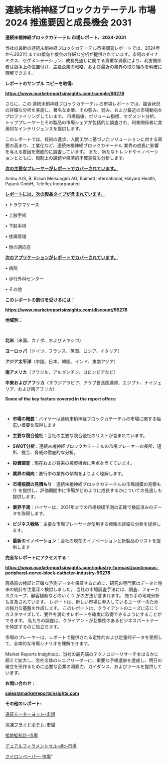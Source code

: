 # 連続末梢神経ブロックカテーテル 市場 2024 推進要因と成長機会 2031

<strong>連続末梢神経ブロックカテーテル 市場レポート、2024-2031</strong>

当社の最新の連続末梢神経ブロックカテーテル市場調査レポートでは、2024年から2031年までの傾向と機会の詳細な分析が提供されています。市場のダイナミクス、セグメンテーション、成長見通しに関する貴重な洞察により、利害関係者は競争上の位置付け、主要企業の戦略、および最近の業界の取り組みを明確に理解できます。



<strong>レポートのサンプル コピーを取得:</strong> <a href=https://www.marketreportsinsights.com/sample/96278>

<strong><u>https://www.marketreportsinsights.com/sample/96278</u></strong></a>

さらに、この 連続末梢神経ブロックカテーテル の市場レポートでは、競合状況の詳細な分析を実施し、著名な企業、その強み、弱み、および最近の市場動向をプロファイリングしています。 市場価値、ボリューム指標、セグメント分析、トッププレーヤーとその製品の市場シェアが包括的に調査され、利害関係者に実用的なインテリジェンスを提供します。

このレポートでは、技術の進歩、人間工学に基づいたソリューションに対する需要の高まり、工業化など、連続末梢神経ブロックカテーテル 業界の成長に影響を与える要因を徹底的に調査しています。 また、新たなトレンドやイノベーションとともに、規制上の課題や経済的不確実性も分析します。



<strong><u>次の主要なプレーヤーがレポートでカバーされています。</u></strong>

Ambu A/S, B. Braun Melsungen AG, Epimed International, Halyard Health, Pajunk GmbH, Teleflex Incorporated



<strong><u><b>レポートには、次の製品タイプが含まれています。</b></u></strong>

• トラウマケース

• 上肢手術

• 下肢手術

• 疼痛管理

• 他の適応症



<strong><u><b>次のアプリケーションがレポートでカバーされています。</b></u></strong>

• 病院

• 歩行外科センター

• その他



<strong><b>このレポートの割引を受けるには：</b></strong>

<a href=https://www.marketreportsinsights.com/discount/96278>

<strong><u>https://www.marketreportsinsights.com/discount/96278</u></strong></a>



<strong>地域別：</strong>

<strong> </strong>



<strong>北米</strong>（米国、カナダ、およびメキシコ）



<strong>ヨーロッパ</strong>（ドイツ、フランス、英国、ロシア、イタリア）



<strong>アジア太平洋</strong>（中国、日本、韓国、インド、東南アジア）



<strong>南アメリカ</strong>（ブラジル、アルゼンチン、コロンビアなど）



<strong>中東およびアフリカ</strong>（サウジアラビア、アラブ首長国連邦、エジプト、ナイジェリア、および南アフリカ）



<strong>Some of the key factors covered in the report offers:</strong>

<strong> </strong>
<ul>
  <li>

<strong>市場の概要</strong>：バイヤーは連続末梢神経ブロックカテーテルの市場に関する幅広い概要を取得します</li>
  <li>

<strong>主要な競合他社</strong>：会社の主要な競合他社のリストが含まれています。</li>
  <li>

<strong>SWOT分析</strong>：連続末梢神経ブロックカテーテルの市場プレーヤーの長所、短所、機会、脅威の徹底的な分析。</li>
  <li>

<strong>投資調査</strong>：現在および将来の投資機会に焦点を当てています。</li>
  <li>

<strong>業界の傾向</strong>：進行中の業界の傾向をよりよく理解します。</li>
  <li>

<strong>市場規模の見積もり</strong>：連続末梢神経ブロックカテーテルの市場規模の見積もり を提供し、評価期間中に市場がどのように成長するかについての見通しも提供します。</li>
  <li>

<strong>業界予測</strong>：バイヤーは、2031年までの市場規模予測の正確で検証済みのデータを取得します。</li>
  <li>

<strong>ビジネス戦略</strong>：主要な市場プレーヤーが使用する戦略の詳細な分析を提供します。</li>
  <li>

<strong>最新のイノベーション</strong>：会社の現在のイノベーションと新製品のリストを提供します</li>
</ul>


<strong>完全なレポートにアクセスする</strong>：

<a href=https://www.marketreportsinsights.com/industry-forecast/continuous-peripheral-nerve-block-catheter-industry-96278>

<strong><u>https://www.marketreportsinsights.com/industry-forecast/continuous-peripheral-nerve-block-catheter-industry-96278</u></strong></a>

高品質の検証と正確な予測データを保証するために、研究の専門家はデータと将来の統計を注意深く検討しました。 当社の市場調査手法には、調査、フォーカスグループ、顧客観察などのいくつ かの方法が含まれます。 売り手の地域分析も言及されています。 レポートは、新しい市場に参入しているユーザーのための強力な基盤を作成します。 このレポートは、クライアントのニーズに応じてカスタマイズして、要件を満たすレポートを確実に取得できるようにすることができます。 私たちの調査は、クライアントが互換性のあるビジネスパートナーを特定するのに役立ちます。

市場のプレーヤーは、レポートで提供される定性的および定量的データを使用して、全体的な市場シナリオを理解できます。

Market Reports Insightsは、当社の最先端のテクノロジーリサーチをはるかに超えて拡大し、会社全体のシニアリーダーに、重要な予備選挙を達成し、明日の確立を形作るために必要な企業の洞察力、ガイダンス、およびツールを提供しています。



<strong><b>お問い合わせ</b></strong>：

<a href=mailto:sales@marketreportsinsights.com>

<strong><u>sales@marketreportsinsights.com</u></strong></a>



<strong>その他のレポート:</strong>

<a href=https://www.linkedin.com/pulse/遠征モーターヨット-市場-2023-収益と成長ドライバー-2030-oulof/>遠征モーターヨット-市場</a>

<a href=https://www.linkedin.com/pulse/冷凍フライドポテト-市場-2023-収益と成長ドライバー-2030-pr-news-hub-z5azf/>冷凍フライドポテト-市場</a>

<a href=https://www.linkedin.com/pulse/接地抵抗計-市場-2023-総利益と主要ベンダー-2030-data-dive-discoveries-24-analysis-hy9ff/>接地抵抗計-市場</a>

<a href=https://www.linkedin.com/pulse/デュアルフィラメントセル-dfc-市場-2023-swot-分析と最新イノベーション-gvsif/>デュアルフィラメントセル-dfc-市場</a>

<a href=https://www.linkedin.com/pulse/クイロンペーパー-市場-2023-推進要因と成長機会-2030-pr-news-hub-1vqtf/>クイロンペーパー-市場</a>"

